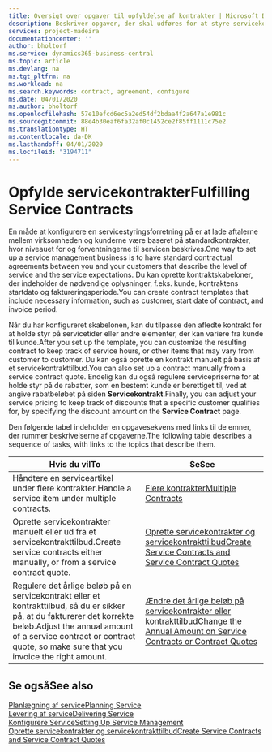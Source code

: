 ```yaml
---
title: Oversigt over opgaver til opfyldelse af kontrakter | Microsoft Docs
description: Beskriver opgaver, der skal udføres for at styre servicekontrakter med kunder.
services: project-madeira
documentationcenter: ''
author: bholtorf
ms.service: dynamics365-business-central
ms.topic: article
ms.devlang: na
ms.tgt_pltfrm: na
ms.workload: na
ms.search.keywords: contract, agreement, configure
ms.date: 04/01/2020
ms.author: bholtorf
ms.openlocfilehash: 57e10efcd6ec5a2ed54df2bdaa4f2a647a1e981c
ms.sourcegitcommit: 88e4b30eaf6fa32af0c1452ce2f85ff1111c75e2
ms.translationtype: HT
ms.contentlocale: da-DK
ms.lasthandoff: 04/01/2020
ms.locfileid: "3194711"
---
```

# <a name="fulfilling-service-contracts"></a><span data-ttu-id="f5d60-103">Opfylde servicekontrakter</span><span class="sxs-lookup"><span data-stu-id="f5d60-103">Fulfilling Service Contracts</span></span> 
<span data-ttu-id="f5d60-104">En måde at konfigurere en servicestyringsforretning på er at lade aftalerne mellem virksomheden og kunderne være baseret på standardkontrakter, hvor niveauet for og forventningerne til servicen beskrives.</span><span class="sxs-lookup"><span data-stu-id="f5d60-104">One way to set up a service management business is to have standard contractual agreements between you and your customers that describe the level of service and the service expectations.</span></span> <span data-ttu-id="f5d60-105">Du kan oprette kontraktskabeloner, der indeholder de nødvendige oplysninger, f.eks. kunde, kontraktens startdato og faktureringsperiode.</span><span class="sxs-lookup"><span data-stu-id="f5d60-105">You can create contract templates that include necessary information, such as customer, start date of contract, and invoice period.</span></span>  
  
<span data-ttu-id="f5d60-106">Når du har konfigureret skabelonen, kan du tilpasse den afledte kontrakt for at holde styr på servicetider eller andre elementer, der kan variere fra kunde til kunde.</span><span class="sxs-lookup"><span data-stu-id="f5d60-106">After you set up the template, you can customize the resulting contract to keep track of service hours, or other items that may vary from customer to customer.</span></span> <span data-ttu-id="f5d60-107">Du kan også oprette en kontrakt manuelt på basis af et servicekontrakttilbud.</span><span class="sxs-lookup"><span data-stu-id="f5d60-107">You can also set up a contract manually from a service contract quote.</span></span> <span data-ttu-id="f5d60-108">Endelig kan du også regulere servicepriserne for at holde styr på de rabatter, som en bestemt kunde er berettiget til, ved at angive rabatbeløbet på siden **Servicekontrakt**.</span><span class="sxs-lookup"><span data-stu-id="f5d60-108">Finally, you can adjust your service pricing to keep track of discounts that a specific customer qualifies for, by specifying the discount amount on the **Service Contract** page.</span></span>  

<span data-ttu-id="f5d60-109">Den følgende tabel indeholder en opgavesekvens med links til de emner, der rummer beskrivelserne af opgaverne.</span><span class="sxs-lookup"><span data-stu-id="f5d60-109">The following table describes a sequence of tasks, with links to the topics that describe them.</span></span>   
  
|<span data-ttu-id="f5d60-110">**Hvis du vil**</span><span class="sxs-lookup"><span data-stu-id="f5d60-110">**To**</span></span>|<span data-ttu-id="f5d60-111">**Se**</span><span class="sxs-lookup"><span data-stu-id="f5d60-111">**See**</span></span>|  
|------------|-------------|  
|<span data-ttu-id="f5d60-112">Håndtere en serviceartikel under flere kontrakter.</span><span class="sxs-lookup"><span data-stu-id="f5d60-112">Handle a service item under multiple contracts.</span></span> | [<span data-ttu-id="f5d60-113">Flere kontrakter</span><span class="sxs-lookup"><span data-stu-id="f5d60-113">Multiple Contracts</span></span>](service-multiple-contracts.md)|  
|<span data-ttu-id="f5d60-114">Oprette servicekontrakter manuelt eller ud fra et servicekontrakttilbud.</span><span class="sxs-lookup"><span data-stu-id="f5d60-114">Create service contracts either manually, or from a service contract quote.</span></span>| [<span data-ttu-id="f5d60-115">Oprette servicekontrakter og servicekontrakttilbud</span><span class="sxs-lookup"><span data-stu-id="f5d60-115">Create Service Contracts and Service Contract Quotes</span></span>](service-how-to-create-service-contracts-and-service-contract-quotes.md)|
|<span data-ttu-id="f5d60-116">Regulere det årlige beløb på en servicekontrakt eller et kontrakttilbud, så du er sikker på, at du fakturerer det korrekte beløb.</span><span class="sxs-lookup"><span data-stu-id="f5d60-116">Adjust the annual amount of a service contract or contract quote, so make sure that you invoice the right amount.</span></span>|[<span data-ttu-id="f5d60-117">Ændre det årlige beløb på servicekontrakter eller kontrakttilbud</span><span class="sxs-lookup"><span data-stu-id="f5d60-117">Change the Annual Amount on Service Contracts or Contract Quotes</span></span>](service-how-to-change-the-annual-amount-on-service-contracts-or-contract-quotes.md)|

## <a name="see-also"></a><span data-ttu-id="f5d60-118">Se også</span><span class="sxs-lookup"><span data-stu-id="f5d60-118">See also</span></span>
[<span data-ttu-id="f5d60-119">Planlægning af service</span><span class="sxs-lookup"><span data-stu-id="f5d60-119">Planning Service</span></span>](service-plan-service.md)  
[<span data-ttu-id="f5d60-120">Levering af service</span><span class="sxs-lookup"><span data-stu-id="f5d60-120">Delivering Service</span></span>](service-deliver-service.md)  
[<span data-ttu-id="f5d60-121">Konfigurere Service</span><span class="sxs-lookup"><span data-stu-id="f5d60-121">Setting Up Service Management</span></span>](service-setup-service.md)  
[<span data-ttu-id="f5d60-122">Oprette servicekontrakter og servicekontrakttilbud</span><span class="sxs-lookup"><span data-stu-id="f5d60-122">Create Service Contracts and Service Contract Quotes</span></span>](service-how-to-create-service-contracts-and-service-contract-quotes.md)  
